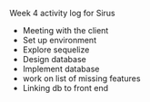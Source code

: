 Week 4 activity log for Sirus
-	Meeting with the client
-	Set up environment
-	Explore sequelize
-	Design database
-	Implement database
-	work on list of missing features
- Linking db to front end









































